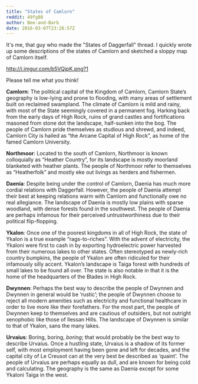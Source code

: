```yaml
---
title: "States of Camlorn"
reddit: 49fg88
author: Bee-and-Barb
date: 2016-03-07T23:26:57Z
---
```


It's me, that guy who made the "States of Daggerfall" thread. I quickly wrote up some descriptions of the states of Camlorn and sketched a sloppy map of Camlorn itself.

http://i.imgur.com/b5VQjpK.png?1

Please tell me what you think!


**Camlorn**: The political capital of the Kingdom of Camlorn, Camlorn State’s geography is low-lying and prone to flooding, with many areas of settlement built on reclaimed swampland. The climate of Camlorn is mild and rainy, with most of the State seemingly covered in a permanent fog. Harking back from the early days of High Rock, ruins of grand castles and fortifications masoned from stone dot the landscape, half-sunken into the bog. The people of Camlorn pride themselves as studious and shrewd, and indeed, Camlorn City is hailed as “the Arcane Capital of High Rock”, as home of the famed Camlorn University.

**Northmoor**: Located to the south of Camlorn, Northmoor is known colloquially as  “Heather Country”, for its landscape is mostly moorland blanketed with heather plants. The people of Northmoor refer to themselves as “Heatherfolk” and mostly eke out livings as herders and fishermen. 

**Daenia**: Despite being under the control of Camlorn, Daenia has much more cordial relations with Daggerfall. However, the people of Daenia attempt their best at keeping relations warm with Camlorn and functionally owe no real allegiance. The landscape of Daenia is mostly low plains with sparse woodland, with dense forests found in the southwest. The people of Daenia are perhaps infamous for their perceived untrustworthiness due to their political flip-flopping. 

**Ykalon**: Once one of the poorest kingdoms in all of High Rock, the state of Ykalon is a true example “rags-to-riches”. With the advent of electricity, the Ykaloni were first to cash in by exporting hydroelectric power harvested from their numerous lakes to other states. Often stereotyped as newly-rich country bumpkins, the people of Ykalon are often ridiculed for their infamously silly accent. Ykalon’s landscape is Taiga forest with hundreds of small lakes to be found all over. The state is also notable in that it is the home of the headquarters of the Blades in High Rock.

**Dwynnen**: Perhaps the best way to describe the people of Dwynnen and Dwynnen in general would be ‘rustic’; the people of Dwynnen choose to reject all modern amenities such as electricity and functional healthcare in order to live more like their forefathers. For the most part, the people of Dwynnen keep to themselves and are cautious of outsiders, but not outright xenophobic like those of Ilessan Hills. The landscape of Dwynnen is similar to that of Ykalon, sans the many lakes. 

**Urvaius**: Boring, boring, *boring*; that would probably be the best way to describe Urvaius. Once a hustling state, Urvaius is a shadow of its former self, with most employment having been gone and left for decades, and the capital city of Le Creusot can at the very best be described as ‘quaint’. The people of Urvaius are perhaps equally as dull, and are known for being cold and calculating. The geography is the same as Daenia except for some Ykaloni Taiga in the west. 
